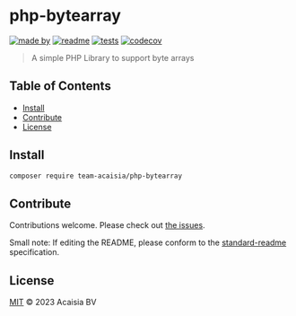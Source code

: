 # php-bytearray

[![made by](https://img.shields.io/badge/made%20by-Acaisia-blue.svg?style=flat-square)](https://acaisia.com)
[![readme](https://img.shields.io/badge/readme%20style-standard-brightgreen.svg?style=flat-square)](https://github.com/RichardLitt/standard-readme)
[![tests](https://github.com/team-acaisia/php-bytearray/actions/workflows/test.yml/badge.svg)](https://github.com/team-acaisia/php-bytearray/actions/workflows/test.yml)
[![codecov](https://codecov.io/gh/team-acaisia/php-bytearray/branch/master/graph/badge.svg?token=ZEHI0KYXW1)](https://codecov.io/gh/team-acaisia/php-bytearray)

> A simple PHP Library to support byte arrays

## Table of Contents

- [Install](#install)
- [Contribute](#contribute)
- [License](#license)

## Install

```sh
composer require team-acaisia/php-bytearray
```

## Contribute

Contributions welcome. Please check out [the issues](https://github.com/team-acaisia/php-bytearray/issues).

Small note: If editing the README, please conform to the [standard-readme](https://github.com/RichardLitt/standard-readme) specification.

## License

[MIT](LICENSE) © 2023 Acaisia BV
